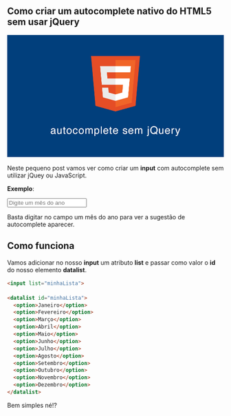 ## Como criar um autocomplete nativo do HTML5 sem usar jQuery
![Auto complete nativo do HTML5 sem usar jQuery](../assets/img/blog/autocomplete-sem-jquery.jpg "Auto complete nativo do HTML5 sem usar jQuery")

Neste pequeno post vamos ver como criar um **input** com autocomplete sem utilizar jQuey ou JavaScript.

**Exemplo**:

<p>
  <label>
    <input list="minhaLista" placeholder="Digite um mês do ano">
    <datalist id="minhaLista">
      <option>Janeiro</option>
      <option>Fevereiro</option>
      <option>Março</option>
      <option>Abril</option>
      <option>Maio</option>
      <option>Junho</option>
      <option>Julho</option>
      <option>Agosto</option>
      <option>Setembro</option>
      <option>Outubro</option>
      <option>Novembro</option>
      <option>Dezembro</option>
    </datalist>
  </label>
</p>

Basta digitar no campo um mês do ano para ver a sugestão de autocomplete aparecer.

## Como funciona

Vamos adicionar no nosso **input** um atributo **list** e passar como valor o **id** do nosso elemento **datalist**.

```html
<input list="minhaLista">

<datalist id="minhaLista">
  <option>Janeiro</option>
  <option>Fevereiro</option>
  <option>Março</option>
  <option>Abril</option>
  <option>Maio</option>
  <option>Junho</option>
  <option>Julho</option>
  <option>Agosto</option>
  <option>Setembro</option>
  <option>Outubro</option>
  <option>Novembro</option>
  <option>Dezembro</option>
</datalist>
```

Bem simples né!?

